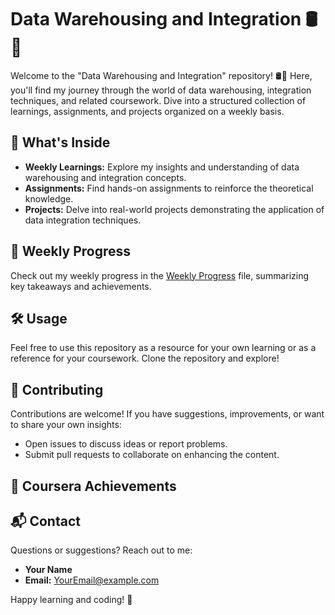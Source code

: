 # Data Warehousing and Integration 🛢️🔗


Welcome to the "Data Warehousing and Integration" repository! 🛢️🔗 Here, you'll find my journey through the world of data warehousing, integration techniques, and related coursework. Dive into a structured collection of learnings, assignments, and projects organized on a weekly basis.

## 🚀 What's Inside

- **Weekly Learnings:** Explore my insights and understanding of data warehousing and integration concepts.
- **Assignments:** Find hands-on assignments to reinforce the theoretical knowledge.
- **Projects:** Delve into real-world projects demonstrating the application of data integration techniques.

## 📅 Weekly Progress

Check out my weekly progress in the [Weekly Progress](Weekly%20Progress.md) file, summarizing key takeaways and achievements.

## 🛠️ Usage

Feel free to use this repository as a resource for your own learning or as a reference for your coursework. Clone the repository and explore!

## 🤝 Contributing

Contributions are welcome! If you have suggestions, improvements, or want to share your own insights:

- Open issues to discuss ideas or report problems.
- Submit pull requests to collaborate on enhancing the content.

## 📝 Coursera Achievements 



## 📬 Contact

Questions or suggestions? Reach out to me:

- **Your Name**
- **Email:** [YourEmail@example.com](mailto:YourEmail@example.com)

Happy learning and coding! 🚀
